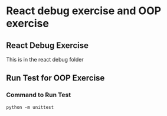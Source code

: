 # React debug exercise and OOP exercise
## React Debug Exercise
This is in the react debug folder

## Run Test for OOP Exercise

### Command to Run Test

`python -m unittest`
